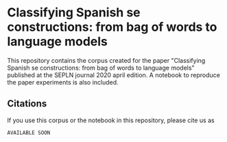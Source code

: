 # Classifying Spanish se constructions: from bag of words to language models

This repository contains the corpus created for the paper "Classifying Spanish se constructions: from bag of words to language models" published at the SEPLN journal 2020 april edition. A notebook to reproduce the paper experiments is also included.

## Citations

If you use this corpus or the notebook in this repository, please cite us as

    AVAILABLE SOON
